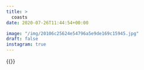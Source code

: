```yaml
---
title: >
  coasts
date: 2020-07-26T11:44:54+00:00

image: "/img/20106c25624e54796a5e9de169c15945.jpg"
draft: false
instagram: true
---
```


{{<photo src="/img/20106c25624e54796a5e9de169c15945.jpg">}}

